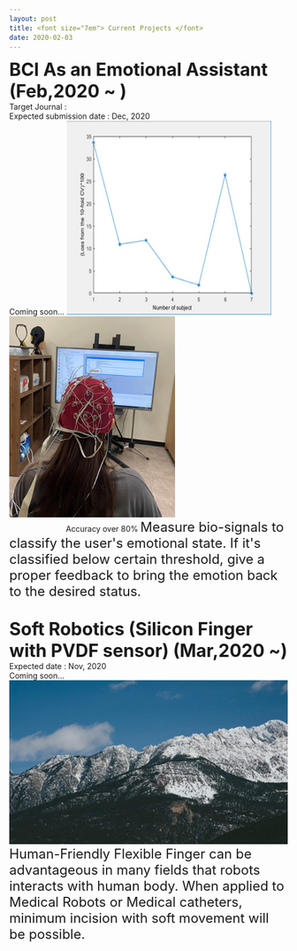 ```yaml
---
layout: post
title: <font size="7em"> Current Projects </font>
date: 2020-02-03
---
```


<head>
<font size="6em"><b>
BCI As an Emotional Assistant (Feb,2020 ~ )
</b></font><br>
Target Journal :  <br>
Expected submission date : Dec, 2020 <br>
Coming soon...
</head>

<img src="/images/fulls/09.jpg" class="image-img" width="370" height="350">
<img src="/images/fulls/03.jpg" class="image-img" width="300"> <br>
&nbsp;&nbsp;&nbsp;&nbsp;&nbsp;&nbsp;&nbsp;&nbsp;&nbsp;&nbsp;&nbsp;&nbsp;&nbsp;&nbsp;&nbsp;&nbsp;&nbsp;&nbsp;&nbsp;&nbsp;&nbsp;&nbsp;&nbsp;&nbsp;&nbsp;&nbsp;Accuracy over 80%
<font size="5em">
Measure bio-signals to classify the user's emotional state. If it's classified below certain threshold, give a proper feedback to bring the emotion back to the desired status.</font>
<br>
<br>
<br>
<font size="6em"><b>
 Soft Robotics (Silicon Finger with PVDF sensor) (Mar,2020 ~)
 </b></font>
Expected date : Nov, 2020 <br>
Coming soon...<br>
<img src="/images/fulls/05.jpg" class="image-img">
<br>
<font size="5em">
Human-Friendly Flexible Finger can be advantageous in many fields that robots interacts with human body. When applied to Medical Robots or Medical catheters, minimum incision with soft movement will be possible.</font>
